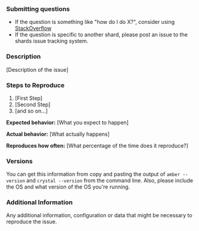 <!--
Have you read Amber's Code of Conduct? By filing an Issue, you are expected to comply with it, including treating everyone with respect: https://github.com/amberframework/amber/blob/master/.github/CODE_OF_CONDUCT.md
Do you want to ask a question? Are you looking for support? The Amber message board is the best place for getting support: https://gitter.im/amberframework/amber
-->

### Submitting questions

- If the question is something like "how do I do X?", consider using [StackOverflow](http://stackoverflow.com/questions/tagged/amber-framework)
- If the question is specific to another shard, please post an issue to the shards issue tracking system.

### Description

[Description of the issue]

### Steps to Reproduce

1. [First Step]
2. [Second Step]
3. [and so on...]

**Expected behavior:** [What you expect to happen]

**Actual behavior:** [What actually happens]

**Reproduces how often:** [What percentage of the time does it reproduce?]

### Versions

You can get this information from copy and pasting the output of `amber --version` and `crystal --version` from the command line. Also, please include the OS and what version of the OS you're running.

### Additional Information

Any additional information, configuration or data that might be necessary to reproduce the issue.
